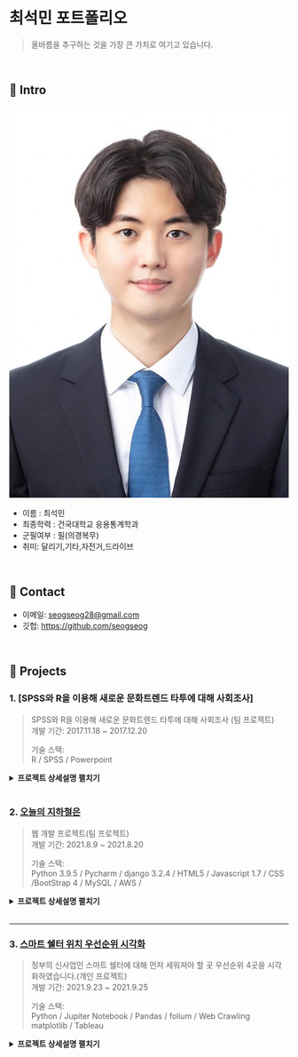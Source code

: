 # 최석민 포트폴리오
> 올바름을 추구하는 것을 가장 큰 가치로 여기고 있습니다.

</br>

## :pushpin: Intro
 ![사진](./images/저용량사이즈.JPG)
- 이름 : 최석민
- 최종학력 : 건국대학교 응용통계학과
- 군필여부 : 필(의경복무)
- 취미: 달리기,기타,자전거,드라이브
</br>

## :pushpin: Contact
- 이메일: seogseog28@gmail.com
- 깃헙: https://github.com/seogseog

</br>


## :pushpin: Projects
### 1. [SPSS와 R을 이용해 새로운 문화트렌드 타투에 대해 사회조사]
> SPSS와 R을 이용해 새로운 문화트렌드 타투에 대해 사회조사  (팀 프로젝트)  
>개발 기간: 2017.11.18 ~ 2017.12.20  
>  
>기술 스택:  
>R / SPSS / Powerpoint   
>  
<details>
<summary><b>프로젝트 상세설명 펼치기</b></summary>
<div markdown="1">

  ## 1. 제작 기간 & 참여 인원
- 2019년 2월 18일 ~ 4월 5일
- 5명 팀 프로젝트

</div>
</details>

</br>

  
  ### 2. [오늘의 지하철은](https://github.com/kohyj006/kode)
> 웹 개발 프로젝트(팀 프로젝트)  
>개발 기간: 2021.8.9 ~ 2021.8.20  
>  
>기술 스택:  
>Python 3.9.5 / Pycharm / django 3.2.4 / HTML5 / Javascript 1.7 / CSS /BootStrap 4
> / MySQL / AWS /  
>  
<details>
<summary><b>프로젝트 상세설명 펼치기</b></summary>
<div markdown="1">
  
 ## 1. 제작 기간 & 참여 인원
- 2021년 8월 9일 ~ 8월 20일
- 4명 팀 프로젝트

 ## 2. 프로젝트기획
 ![프로젝트기획](./images/프젝1.PNG)
 
 ## 3. 요구사항 정의서
 ![요구사항정의서](./images/프젝2.PNG)
 
  
 ## 4. 요구사항 실현
 ![](./images/프젝3.PNG)
 - main 페이지는 다음과 같습니다. Home 버튼을 활성화 하였고, TrafficInfo, Board, Contact, Link 페이지를 만들었고, Link 페이지를 클릭할 시 서울 지하철 홈페이지로 이동하도록 하였습니다.
 ![](./images/프젝6.PNG)
  - 로그인 페이지는 facebook과 twitter 부분을 네이버 api를 활용하여 네이버와 연동하여 로그인할 수 있도록 하였습니다.
 ![](./images/프젝4.PNG)
  - Board페이지에서는 관리자가 지하철 뉴스나 지하철 관련 정보를 올려서 이용자들이 확인할 수 있도록 설계하였습니다.
 ![](./images/프젝5.PNG)
  - contact 페이지에서는 저희의 정보와 연락망을 기록하였습니다.
  
  ## 5. 한계
  - 회원가입을 하고 로그인을 하는 과정은 무리없이 진행되었지만 User 계정으로는 게시판에 글을 작성하도록 구현을 하지 못하였습니다.
  - 지하철 데이터를 시각화하고 싶었지만, Pycharm 환경에서는 pandas가 지원이 되지않아 원하는 시각화를 할 수 없었고, 단지 데이터를 보여주는 것에만 그쳤습니다.
  - Board에서 User들이 서로 댓글을 달면서 소통할 수 있는 공간을 만들고 싶었지만 만들지 못했습니다.
  
</div>
</details>

</br>



---

### 3. [스마트 쉘터 위치 우선순위 시각화]()
>정부의 신사업인 스마트 쉘터에 대해 먼저 세워져야 할 곳 우선순위 4곳을 시각화하였습니다.(개인 프로젝트)  
>개발 기간: 2021.9.23 ~ 2021.9.25  
>  
>기술 스택:  
>Python / Jupiter Notebook / Pandas / folium / Web Crawling  
>matplotlib / Tableau   
>  
<details>
<summary><b>프로젝트 상세설명 펼치기</b></summary>
<div markdown="1">

  
  
  </div>
</details>

</br>
